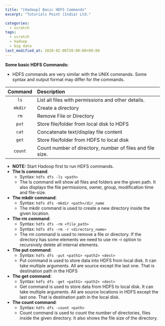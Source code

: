 ```yaml
---
title: "[Hadoop] Basic HDFS Commands"
excerpt: "Tutorials Point (India) Ltd."

categories:
  - scratch
tags:
  - scratch
  - hadoop
  - big data
last_modified_at: 2020-02-06T20:00:00+09:00
---
```


**Some basic HDFS Commands:**
  - HDFS commands are very similar with the UNIX commands. Some syntax and output format may differ for the commands.  

  | Command | Description |
  | :---: | :--- |
  | `ls` | List all files with permissions and other details. |
  | `mkdir` | Create a directory |
  | `rm` | Remove File or Directory |
  | `put` | Store file/folder from local disk to HDFS |
  | `cat` | Concatenate text/display file content |
  | `get` | Store file/folder from HDFS to local disk |
  | `count` | Count number of directory, number of files and file size. |  
  
  - **NOTE:** Start Hadoop first to run HDFS commands.   
  - **The ls command**:
    - Syntax: `hdfs dfs -ls <path>`  
    - The ls command will show all files and folders are the given path. It also displays the file permissions, owner, group, modification time and file-size.  
  - **The mkdir command**:
    - Syntax: `hdfs dfs -mkdir <path>/dir_name`
    - The mkdir command is used to create a new directory inside the given location.  
  - **The rm command**:
    - Syntax: `hdfs dfs -rm <file_path>`
    - Syntax: `hdfs dfs -rm -r <directory_name>`
    - The rm command is used to remove a file or directory. If the directory has some elements we need to use rm -r option to recursively delete all internal elements.  
  - **The put command**:
    - Syntax: `hdfs dfs -put <path1> <path2> <dest>`
    - Put command is used to store data into HDFS from local disk. It can take multiple arguments. All are source except the last one. That is destination path in the HDFS  
  - **The get command**:
    - Syntax: `hdfs dfs -get <path1> <path2> <dest>`
    - Get command is used to store data from HDFS to local disk. It can take multiple arguments. All are source locations in HDFS except the last one. That is destination path in the local disk.  
  - **The count command**:
    - Syntax: `hdfs dfs -count <path>`
    - Count command is used to count the number of directories, files inside the given directory. It also shows the file size of the directory.  


